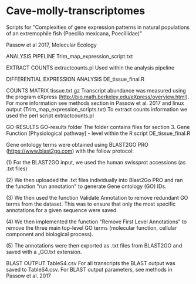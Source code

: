 # Cave-molly-transcriptomes
Scripts for "Complexities of gene expression patterns in natural populations of an extremophile fish (Poecilia mexicana, Poeciliidae)"

Passow et al 2017, Molecular Ecology

ANALYSIS PIPELINE
Trim_map_expression_script.txt

EXTRACT COUNTS
extractcounts.pl
Used within the analysis pipeline

DIFFERENTIAL EXPRESSION ANALYSIS
DE_tissue_final.R

COUNTS MATRIX
tissue.txt.gz 
Transcript abundance was measured using the program eXpress (http://bio.math.berkeley.edu/eXpress/overview.html). 
For more information see methods section in Passow et al. 2017 and linux output (Trim_map_expression_scripts.txt)
To extract counts information we used the perl script extractcounts.pl


GO-RESULTS
GO-results folder
The folder contains files for section 3. Gene Function [Physiological pathway] - level within the R script DE_tissue_final.R
 
Gene ontology terms were obtained using BLAST2GO PRO (https://www.blast2go.com) with the follow protocol: 

(1) For the BLAST2GO input, we used the human swissprot accessions (as .txt files)

(2) We then uploaded the .txt files individually into Blast2Go PRO and ran the function "run annotation" to generate Gene ontology (GO) IDs.

(3) We then used the function Validate Annotation to remove redundant GO terms from the dataset. This was to ensure that only the most specific annotations for a given sequence were saved. 

(4) We then implemented the function "Remove First Level Annotations" to remove the three main top-level GO terms (molecular function, cellular component and biological process). 

(5) The annotations were then exported as .txt files from BLAST2GO and saved with a _GO.txt extension. 

BLAST OUTPUT
TableS4.csv
For all transcripts the BLAST output was saved to TableS4.csv. For BLAST output parameters, see methods in Passow et al. 2017 
